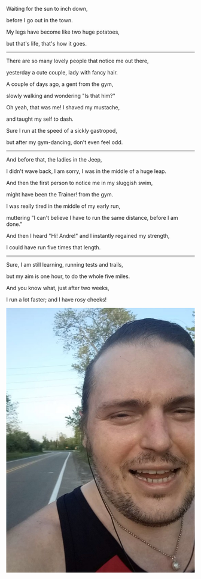 Waiting for the sun to inch down,

before I go out in the town.

My legs have become like two huge potatoes,

but that's life, that's how it goes.

---

There are so many lovely people that notice me out there,

yesterday a cute couple, lady with fancy hair.

A couple of days ago, a gent from the gym,

slowly walking and wondering "Is that him?"

Oh yeah, that was me! I shaved my mustache,

and taught my self to dash.

Sure I run at the speed of a sickly gastropod,

but after my gym-dancing, don't even feel odd.

---

And before that, the ladies in the Jeep,

I didn't wave back, I am sorry, I was in the middle of a huge leap.

And then the first person to notice me in my sluggish swim,

might have been the Trainer! from the gym.

I was really tired in the middle of my early run,

muttering "I can't believe I have to run the same distance, before I am done."

And then I heard "Hi! Andre!" and I instantly regained my strength,

I could have run five times that length.

---

Sure, I am still learning, running tests and trails,

but my aim is one hour, to do the whole five miles.

And you know what, just after two weeks,

I run a lot faster; and I have rosy cheeks!

![Face](files/poetry-0087-face.jpg)
